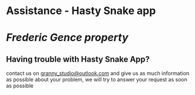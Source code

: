 # Assistance - Hasty Snake app
# _Frederic Gence property_


## Having trouble with Hasty Snake App? 
contact us on [granny_studio@outlook.com](granny_studio@outlook.com) and give us as much information as possible about your problem, we will try to answer your request as soon as possible
